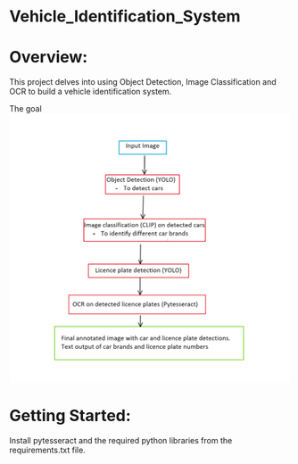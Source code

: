 # Vehicle_Identification_System

# Overview:
This project delves into using Object Detection, Image Classification and OCR to build a vehicle identification system. 

The goal 
![alt text](image.png)

# Getting Started:

Install pytesseract and the required python libraries from the requirements.txt file.





